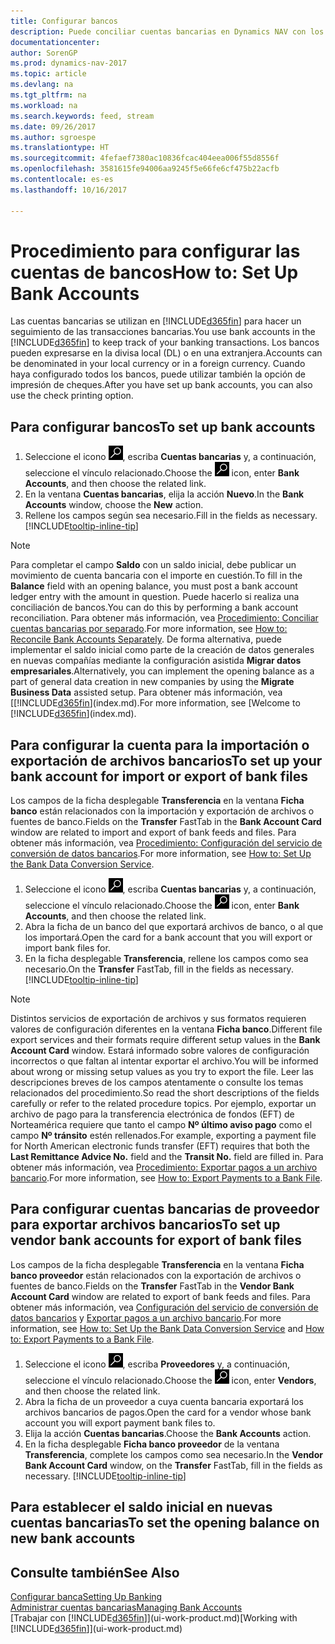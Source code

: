 ```yaml
---
title: Configurar bancos
description: Puede conciliar cuentas bancarias en Dynamics NAV con los extractos del banco.
documentationcenter: 
author: SorenGP
ms.prod: dynamics-nav-2017
ms.topic: article
ms.devlang: na
ms.tgt_pltfrm: na
ms.workload: na
ms.search.keywords: feed, stream
ms.date: 09/26/2017
ms.author: sgroespe
ms.translationtype: HT
ms.sourcegitcommit: 4fefaef7380ac10836fcac404eea006f55d8556f
ms.openlocfilehash: 3581615fe94006aa9245f5e66fe6cf475b22acfb
ms.contentlocale: es-es
ms.lasthandoff: 10/16/2017

---
```

# <a name="how-to-set-up-bank-accounts"></a><span data-ttu-id="2ae36-103">Procedimiento para configurar las cuentas de bancos</span><span class="sxs-lookup"><span data-stu-id="2ae36-103">How to: Set Up Bank Accounts</span></span>
<span data-ttu-id="2ae36-104">Las cuentas bancarias se utilizan en [!INCLUDE[d365fin](includes/d365fin_md.md)] para hacer un seguimiento de las transacciones bancarias.</span><span class="sxs-lookup"><span data-stu-id="2ae36-104">You use bank accounts in the [!INCLUDE[d365fin](includes/d365fin_md.md)] to keep track of your banking transactions.</span></span> <span data-ttu-id="2ae36-105">Los bancos pueden expresarse en la divisa local (DL) o en una extranjera.</span><span class="sxs-lookup"><span data-stu-id="2ae36-105">Accounts can be denominated in your local currency or in a foreign currency.</span></span> <span data-ttu-id="2ae36-106">Cuando haya configurado todos los bancos, puede utilizar también la opción de impresión de cheques.</span><span class="sxs-lookup"><span data-stu-id="2ae36-106">After you have set up bank accounts, you can also use the check printing option.</span></span>

## <a name="to-set-up-bank-accounts"></a><span data-ttu-id="2ae36-107">Para configurar bancos</span><span class="sxs-lookup"><span data-stu-id="2ae36-107">To set up bank accounts</span></span>
1. <span data-ttu-id="2ae36-108">Seleccione el icono ![Buscar página o informe](media/ui-search/search_small.png "icono Buscar página o informe"), escriba **Cuentas bancarias** y, a continuación, seleccione el vínculo relacionado.</span><span class="sxs-lookup"><span data-stu-id="2ae36-108">Choose the ![Search for Page or Report](media/ui-search/search_small.png "Search for Page or Report icon") icon, enter **Bank Accounts**, and then choose the related link.</span></span>
2. <span data-ttu-id="2ae36-109">En la ventana **Cuentas bancarias**, elija la acción **Nuevo**.</span><span class="sxs-lookup"><span data-stu-id="2ae36-109">In the **Bank Accounts** window, choose the **New** action.</span></span>
3. <span data-ttu-id="2ae36-110">Rellene los campos según sea necesario.</span><span class="sxs-lookup"><span data-stu-id="2ae36-110">Fill in the fields as necessary.</span></span> [!INCLUDE[tooltip-inline-tip](includes/tooltip-inline-tip_md.md)]

> [!NOTE]
> <span data-ttu-id="2ae36-111">Para completar el campo **Saldo** con un saldo inicial, debe publicar un movimiento de cuenta bancaria con el importe en cuestión.</span><span class="sxs-lookup"><span data-stu-id="2ae36-111">To fill in the **Balance** field with an opening balance, you must post a bank account ledger entry with the amount in question.</span></span> <span data-ttu-id="2ae36-112">Puede hacerlo si realiza una conciliación de bancos.</span><span class="sxs-lookup"><span data-stu-id="2ae36-112">You can do this by performing a bank account reconciliation.</span></span> <span data-ttu-id="2ae36-113">Para obtener más información, vea [Procedimiento: Conciliar cuentas bancarias por separado](bank-how-reconcile-bank-accounts-separately.md).</span><span class="sxs-lookup"><span data-stu-id="2ae36-113">For more information, see [How to: Reconcile Bank Accounts Separately](bank-how-reconcile-bank-accounts-separately.md).</span></span> <span data-ttu-id="2ae36-114">De forma alternativa, puede implementar el saldo inicial como parte de la creación de datos generales en nuevas compañías mediante la configuración asistida **Migrar datos empresariales**.</span><span class="sxs-lookup"><span data-stu-id="2ae36-114">Alternatively, you can implement the opening balance as a part of general data creation in new companies by using the **Migrate Business Data** assisted setup.</span></span> <span data-ttu-id="2ae36-115">Para obtener más información, vea [[!INCLUDE[d365fin](includes/d365fin_md.md)](index.md).</span><span class="sxs-lookup"><span data-stu-id="2ae36-115">For more information, see [Welcome to [!INCLUDE[d365fin](includes/d365fin_md.md)](index.md).</span></span>

## <a name="to-set-up-your-bank-account-for-import-or-export-of-bank-files"></a><span data-ttu-id="2ae36-116">Para configurar la cuenta para la importación o exportación de archivos bancarios</span><span class="sxs-lookup"><span data-stu-id="2ae36-116">To set up your bank account for import or export of bank files</span></span>
<span data-ttu-id="2ae36-117">Los campos de la ficha desplegable **Transferencia** en la ventana **Ficha banco** están relacionados con la importación y exportación de archivos o fuentes de banco.</span><span class="sxs-lookup"><span data-stu-id="2ae36-117">Fields on the **Transfer** FastTab in the **Bank Account Card** window are related to import and export of bank feeds and files.</span></span> <span data-ttu-id="2ae36-118">Para obtener más información, vea [Procedimiento: Configuración del servicio de conversión de datos bancarios](bank-how-setup-bank-data-conversion-service.md).</span><span class="sxs-lookup"><span data-stu-id="2ae36-118">For more information, see [How to: Set Up the Bank Data Conversion Service](bank-how-setup-bank-data-conversion-service.md).</span></span>

1. <span data-ttu-id="2ae36-119">Seleccione el icono ![Buscar página o informe](media/ui-search/search_small.png "icono Buscar página o informe"), escriba **Cuentas bancarias** y, a continuación, seleccione el vínculo relacionado.</span><span class="sxs-lookup"><span data-stu-id="2ae36-119">Choose the ![Search for Page or Report](media/ui-search/search_small.png "Search for Page or Report icon") icon, enter **Bank Accounts**, and then choose the related link.</span></span>
2. <span data-ttu-id="2ae36-120">Abra la ficha de un banco del que exportará archivos de banco, o al que los importará.</span><span class="sxs-lookup"><span data-stu-id="2ae36-120">Open the card for a bank account that you will export or import bank files for.</span></span>
3. <span data-ttu-id="2ae36-121">En la ficha desplegable **Transferencia**, rellene los campos como sea necesario.</span><span class="sxs-lookup"><span data-stu-id="2ae36-121">On the **Transfer** FastTab, fill in the fields as necessary.</span></span> [!INCLUDE[tooltip-inline-tip](includes/tooltip-inline-tip_md.md)]

> [!NOTE]  
>   <span data-ttu-id="2ae36-122">Distintos servicios de exportación de archivos y sus formatos requieren valores de configuración diferentes en la ventana **Ficha banco**.</span><span class="sxs-lookup"><span data-stu-id="2ae36-122">Different file export services and their formats require different setup values in the **Bank Account Card** window.</span></span> <span data-ttu-id="2ae36-123">Estará informado sobre valores de configuración incorrectos o que faltan al intentar exportar el archivo.</span><span class="sxs-lookup"><span data-stu-id="2ae36-123">You will be informed about wrong or missing setup values as you try to export the file.</span></span> <span data-ttu-id="2ae36-124">Leer las descripciones breves de los campos atentamente o consulte los temas relacionados del procedimiento.</span><span class="sxs-lookup"><span data-stu-id="2ae36-124">So read the short descriptions of the fields carefully or refer to the related procedure topics.</span></span> <span data-ttu-id="2ae36-125">Por ejemplo, exportar un archivo de pago para la transferencia electrónica de fondos (EFT) de Norteamérica requiere que tanto el campo **Nº último aviso pago** como el campo **Nº tránsito** estén rellenados.</span><span class="sxs-lookup"><span data-stu-id="2ae36-125">For example, exporting a payment file for North American electronic funds transfer (EFT) requires that both the **Last Remittance Advice No.** field and the **Transit No.** field are filled in.</span></span> <span data-ttu-id="2ae36-126">Para obtener más información, vea [Procedimiento: Exportar pagos a un archivo bancario](payables-how-export-payments-bank-file.md).</span><span class="sxs-lookup"><span data-stu-id="2ae36-126">For more information, see [How to: Export Payments to a Bank File](payables-how-export-payments-bank-file.md).</span></span>

## <a name="to-set-up-vendor-bank-accounts-for-export-of-bank-files"></a><span data-ttu-id="2ae36-127">Para configurar cuentas bancarias de proveedor para exportar archivos bancarios</span><span class="sxs-lookup"><span data-stu-id="2ae36-127">To set up vendor bank accounts for export of bank files</span></span>
<span data-ttu-id="2ae36-128">Los campos de la ficha desplegable **Transferencia** en la ventana **Ficha banco proveedor** están relacionados con la exportación de archivos o fuentes de banco.</span><span class="sxs-lookup"><span data-stu-id="2ae36-128">Fields on the **Transfer** FastTab in the **Vendor Bank Account Card** window are related to export of bank feeds and files.</span></span> <span data-ttu-id="2ae36-129">Para obtener más información, vea [Configuración del servicio de conversión de datos bancarios](bank-how-setup-bank-data-conversion-service.md) y [Exportar pagos a un archivo bancario](payables-how-export-payments-bank-file.md).</span><span class="sxs-lookup"><span data-stu-id="2ae36-129">For more information, see [How to: Set Up the Bank Data Conversion Service](bank-how-setup-bank-data-conversion-service.md) and [How to: Export Payments to a Bank File](payables-how-export-payments-bank-file.md).</span></span>

1. <span data-ttu-id="2ae36-130">Seleccione el icono ![Buscar página o informe](media/ui-search/search_small.png "icono Buscar página o informe"), escriba **Proveedores** y, a continuación, seleccione el vínculo relacionado.</span><span class="sxs-lookup"><span data-stu-id="2ae36-130">Choose the ![Search for Page or Report](media/ui-search/search_small.png "Search for Page or Report icon") icon, enter **Vendors**, and then choose the related link.</span></span>
2. <span data-ttu-id="2ae36-131">Abra la ficha de un proveedor a cuya cuenta bancaria exportará los archivos bancarios de pagos.</span><span class="sxs-lookup"><span data-stu-id="2ae36-131">Open the card for a vendor whose bank account you will export payment bank files to.</span></span>
3. <span data-ttu-id="2ae36-132">Elija la acción **Cuentas bancarias**.</span><span class="sxs-lookup"><span data-stu-id="2ae36-132">Choose the **Bank Accounts** action.</span></span>
3. <span data-ttu-id="2ae36-133">En la ficha desplegable **Ficha banco proveedor** de la ventana **Transferencia**, complete los campos como sea necesario.</span><span class="sxs-lookup"><span data-stu-id="2ae36-133">In the **Vendor Bank Account Card** window, on the **Transfer** FastTab, fill in the fields as necessary.</span></span> [!INCLUDE[tooltip-inline-tip](includes/tooltip-inline-tip_md.md)]

## <a name="to-set-the-opening-balance-on-new-bank-accounts"></a><span data-ttu-id="2ae36-134">Para establecer el saldo inicial en nuevas cuentas bancarias</span><span class="sxs-lookup"><span data-stu-id="2ae36-134">To set the opening balance on new bank accounts</span></span>


## <a name="see-also"></a><span data-ttu-id="2ae36-135">Consulte también</span><span class="sxs-lookup"><span data-stu-id="2ae36-135">See Also</span></span>
[<span data-ttu-id="2ae36-136">Configurar banca</span><span class="sxs-lookup"><span data-stu-id="2ae36-136">Setting Up Banking</span></span>](bank-setup-banking.md)  
[<span data-ttu-id="2ae36-137">Administrar cuentas bancarias</span><span class="sxs-lookup"><span data-stu-id="2ae36-137">Managing Bank Accounts</span></span>](bank-manage-bank-accounts.md)  
<span data-ttu-id="2ae36-138">[Trabajar con [!INCLUDE[d365fin](includes/d365fin_md.md)]](ui-work-product.md)</span><span class="sxs-lookup"><span data-stu-id="2ae36-138">[Working with [!INCLUDE[d365fin](includes/d365fin_md.md)]](ui-work-product.md)</span></span>

